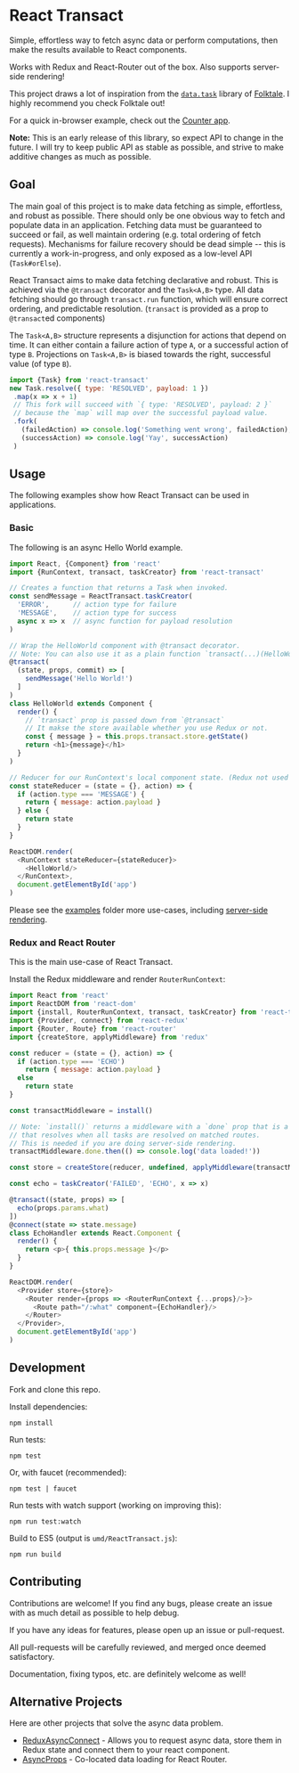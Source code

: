 # React Transact

Simple, effortless way to fetch async data or perform computations, then make 
the results available to React components.

Works with Redux and React-Router out of the box. Also supports server-side
rendering!

This project draws a lot of inspiration from the [`data.task`](https://github.com/folktale/data.task)
library of [Folktale](http://folktalejs.org/). I highly recommend you check Folktale out!

For a quick in-browser example, check out the [Counter app](http://embed.plnkr.co/OLH7WaNguDDake7yB6aQ/).

**Note:** This is an early release of this library, so expect API to change
in the future. I will try to keep public API as stable as possible, and strive
to make additive changes as much as possible.

## Goal

The main goal of this project is to make data fetching as simple, effortless, and robust
as possible. There should only be one obvious way to fetch and populate data in
an application. Fetching data must be guaranteed to succeed or fail, as well
maintain ordering (e.g. total ordering of fetch requests). Mechanisms for failure 
recovery should be dead simple -- this is currently a work-in-progress, and only exposed
as a low-level API (`Task#orElse`).

React Transact aims to make data fetching declarative and robust. This is
achieved via the `@transact` decorator and the `Task<A,B>` type. All data
fetching should go through `transact.run` function,
which will ensure correct ordering, and predictable resolution. (`transact` 
is provided as a prop to `@transact`ed components)

The `Task<A,B>` structure represents a disjunction for actions that depend on
time. It can either contain a failure action of type `A`, or a successful action of type `B`.
Projections on `Task<A,B>` is biased towards the right, successful value (of type `B`).

```js
import {Task} from 'react-transact'
new Task.resolve({ type: 'RESOLVED', payload: 1 })
 .map(x => x + 1)
 // This fork will succeed with `{ type: 'RESOLVED', payload: 2 }`
 // because the `map` will map over the successful payload value.
 .fork(
   (failedAction) => console.log('Something went wrong', failedAction),
   (successAction) => console.log('Yay', successAction)
 )
```

## Usage

The following examples show how React Transact can be used in applications. 

### Basic

The following is an async Hello World example.

```js
import React, {Component} from 'react'
import {RunContext, transact, taskCreator} from 'react-transact'

// Creates a function that returns a Task when invoked.
const sendMessage = ReactTransact.taskCreator(
  'ERROR',      // action type for failure
  'MESSAGE',    // action type for success
  async x => x  // async function for payload resolution
)

// Wrap the HelloWorld component with @transact decorator.
// Note: You can also use it as a plain function `transact(...)(HelloWorld)`.
@transact(
  (state, props, commit) => [
    sendMessage('Hello World!')
  ]
)
class HelloWorld extends Component {
  render() {
    // `transact` prop is passed down from `@transact`
    // It makse the store available whether you use Redux or not.
    const { message } = this.props.transact.store.getState()
    return <h1>{message}</h1>
  }
)

// Reducer for our RunContext's local component state. (Redux not used here)
const stateReducer = (state = {}, action) => {
  if (action.type === 'MESSAGE') {
    return { message: action.payload }
  } else {
    return state
  }
}

ReactDOM.render(
  <RunContext stateReducer={stateReducer}>
    <HelloWorld/>
  </RunContext>,
  document.getElementById('app')
)
```

Please see the [examples](./examples) folder more use-cases, including
[server-side rendering](./examples/6-server-side-rendering/server.js).

### Redux and React Router

This is the main use-case of React Transact.

Install the Redux middleware and render `RouterRunContext`:

```js
import React from 'react'
import ReactDOM from 'react-dom'
import {install, RouterRunContext, transact, taskCreator} from 'react-transact'
import {Provider, connect} from 'react-redux'
import {Router, Route} from 'react-router'
import {createStore, applyMiddleware} from 'redux'

const reducer = (state = {}, action) => {
  if (action.type === 'ECHO')
    return { message: action.payload }
  else
    return state
}

const transactMiddleware = install()

// Note: `install()` returns a middleware with a `done` prop that is a Promise
// that resolves when all tasks are resolved on matched routes.
// This is needed if you are doing server-side rendering.
transactMiddleware.done.then(() => console.log('data loaded!'))

const store = createStore(reducer, undefined, applyMiddleware(transactMiddleware))

const echo = taskCreator('FAILED', 'ECHO', x => x)

@transact((state, props) => [
  echo(props.params.what)
])
@connect(state => state.message)
class EchoHandler extends React.Component {
  render() {
    return <p>{ this.props.message }</p>
  }
}

ReactDOM.render(
  <Provider store={store}>
    <Router render={props => <RouterRunContext {...props}/>}>
      <Route path="/:what" component={EchoHandler}/>
    </Router>
  </Provider>,
  document.getElementById('app')
)
```

## Development

Fork and clone this repo.

Install dependencies:

```
npm install
```

Run tests:

```
npm test
```

Or, with faucet (recommended):

```
npm test | faucet
```

Run tests with watch support (working on improving this):

```
npm run test:watch
```

Build to ES5 (output is `umd/ReactTransact.js`):

```
npm run build
```

## Contributing

Contributions are welcome! If you find any bugs, please create an issue
with as much detail as possible to help debug.

If you have any ideas for features, please open up an issue or pull-request.

All pull-requests will be carefully reviewed, and merged once deemed satisfactory.

Documentation, fixing typos, etc. are definitely welcome as well!

## Alternative Projects

Here are other projects that solve the async data problem.

- [ReduxAsyncConnect](https://github.com/Rezonans/redux-async-connect) - Allows you to request async data, store them in Redux state and connect them to your react component.
- [AsyncProps](https://github.com/ryanflorence/async-props) - Co-located data loading for React Router.
